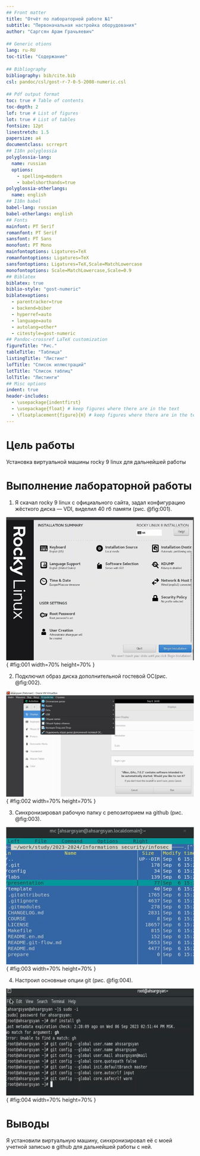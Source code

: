 ```yaml
---
## Front matter
title: "Отчёт по лабораторной работе №1"
subtitle: "Первоначальная настройка оборудования"
author: "Саргсян Арам Грачьяевич"

## Generic otions
lang: ru-RU
toc-title: "Содержание"

## Bibliography
bibliography: bib/cite.bib
csl: pandoc/csl/gost-r-7-0-5-2008-numeric.csl

## Pdf output format
toc: true # Table of contents
toc-depth: 2
lof: true # List of figures
lot: true # List of tables
fontsize: 12pt
linestretch: 1.5
papersize: a4
documentclass: scrreprt
## I18n polyglossia
polyglossia-lang:
  name: russian
  options:
	- spelling=modern
	- babelshorthands=true
polyglossia-otherlangs:
  name: english
## I18n babel
babel-lang: russian
babel-otherlangs: english
## Fonts
mainfont: PT Serif
romanfont: PT Serif
sansfont: PT Sans
monofont: PT Mono
mainfontoptions: Ligatures=TeX
romanfontoptions: Ligatures=TeX
sansfontoptions: Ligatures=TeX,Scale=MatchLowercase
monofontoptions: Scale=MatchLowercase,Scale=0.9
## Biblatex
biblatex: true
biblio-style: "gost-numeric"
biblatexoptions:
  - parentracker=true
  - backend=biber
  - hyperref=auto
  - language=auto
  - autolang=other*
  - citestyle=gost-numeric
## Pandoc-crossref LaTeX customization
figureTitle: "Рис."
tableTitle: "Таблица"
listingTitle: "Листинг"
lofTitle: "Список иллюстраций"
lotTitle: "Список таблиц"
lolTitle: "Листинги"
## Misc options
indent: true
header-includes:
  - \usepackage{indentfirst}
  - \usepackage{float} # keep figures where there are in the text
  - \floatplacement{figure}{H} # keep figures where there are in the text
---
```


# Цель работы

Установка виртуальной машины rocky 9 linux для дальнейшей работы

# Выполнение лабораторной работы

1. Я скачал rocky 9 linux c официального сайта, задал конфигурацию жёсткого диска — VDI, виделил 40 гб памяти (рис. @fig:001).
  
![Основные настройки](image/lab1_1.png){ #fig:001 width=70% height=70% }

2. Подключил образ диска дополнительной гостевой ОС(рис. @fig:002).

![Образ диска гостевой ОС](image/lab1_2.png){ #fig:002 width=70% height=70% }

3. Синхронизировал рабочую папку с репозиторием на github (рис. @fig:003).  

![Репозиторий на github](image/lab1_3.png){ #fig:003 width=70% height=70% }

4. Настроил основные опции git (рис. @fig:004). 

![Команды git](image/lab1_4.png){ #fig:004 width=70% height=70% }

# Выводы

Я установили виртуальную машину, синхронизировал её с моей учетной записью в github для дальнейшей работы с ней.

